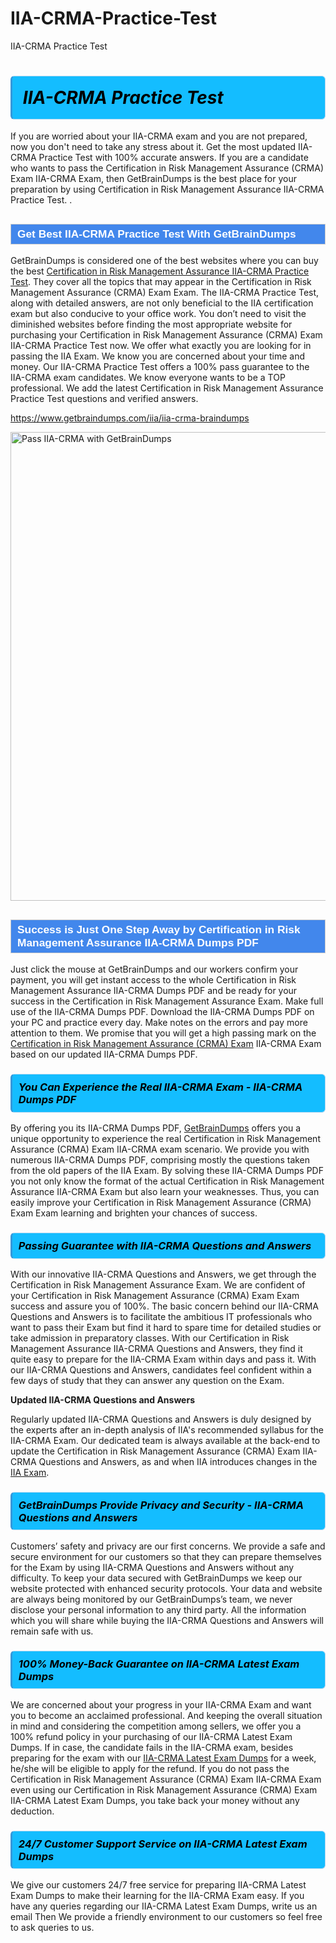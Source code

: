 # IIA-CRMA-Practice-Test
IIA-CRMA Practice Test
<h1><strong><span style="display: block; color: #000000; background: #14BDFF; border: 0.5px solid #AED6F1; border-left: 3px solid #3498DB; padding: .6em; border-radius: 6px;">                     <em>IIA-CRMA <span class="exam_variation">Practice Test</span> </em>                </span></strong>            </h1>                        <p>If you are worried about your IIA-CRMA exam and you are not prepared, now you don't need to take any stress about it.             Get the most updated IIA-CRMA <span class="exam_variation">Practice Test</span> with 100% accurate answers. If you are a candidate who wants to pass the             Certification in Risk Management Assurance (CRMA) Exam IIA-CRMA Exam, then GetBrainDumps is the best place for your preparation by using Certification in Risk Management Assurance IIA-CRMA <span class="exam_variation">Practice Test</span>. .</p>                        <h2 style="background: #4287ec; border: 1px solid #cccccc; padding: 5px 10px;">                <span style="color: #ffffff;">                    <span style="font-size: 11pt;">                        <span style="line-height: normal;">                            <span style="font-family: Calibri,sans-serif;">                                <strong>                                    <span style="font-size: 13.0pt;">Get Best IIA-CRMA <span class="exam_variation">Practice Test</span> With GetBrainDumps</span>                                </strong>                            </span>                        </span>                    </span>                </span>            </h2>                        <p>GetBrainDumps is considered one of the best websites where you can buy the best <a href="https://www.getbraindumps.com/iia/certification-in-risk-management-assurance-braindumps.html">Certification in Risk Management Assurance IIA-CRMA <span class="exam_variation">Practice Test</span></a>.             They cover all the topics that may appear in the Certification in Risk Management Assurance (CRMA) Exam Exam. The IIA-CRMA <span class="exam_variation">Practice Test</span>,             along with detailed answers, are not only beneficial to the IIA certification exam but also conducive to your office work.             You don’t need to visit the diminished websites before finding the most appropriate website for purchasing your             Certification in Risk Management Assurance (CRMA) Exam IIA-CRMA <span class="exam_variation">Practice Test</span> now. We offer what exactly you are looking for in passing the IIA Exam.             We know you are concerned about your time and money. Our IIA-CRMA <span class="exam_variation">Practice Test</span> offers a 100% pass guarantee to the             IIA-CRMA exam candidates. We know everyone wants to be a TOP professional. We add the latest Certification in Risk Management Assurance <span class="exam_variation">Practice Test</span> questions and verified answers.</p>                        <p><a href="https://www.getbraindumps.com/iia/iia-crma-braindumps">https://www.getbraindumps.com/iia/iia-crma-braindumps</a></p>                        <p><a href="https://www.getbraindumps.com/"><img src="https://www.getbraindumps.com/images/get-updated-exam-questions-with-discount-getbraindumps.jpg" class="postImage" alt="Pass IIA-CRMA with GetBrainDumps" width="750"></a></p>                            <h2 style="background: #4287ec; border: 1px solid #cccccc; padding: 5px 10px;">                <span style="color: #ffffff;">                    <span style="font-size: 11pt;">                        <span style="line-height: normal;">                            <span style="font-family: Calibri,sans-serif;">                                <strong>                                    <span style="font-size: 13.0pt;">Success is Just One Step Away by Certification in Risk Management Assurance IIA-CRMA <span class="exam_variation2">Dumps PDF</span></span>                                </strong>                            </span>                        </span>                    </span>                </span>            </h2>                        <p>Just click the mouse at GetBrainDumps and our workers confirm your payment, you will get instant access to the whole Certification in Risk Management Assurance IIA-CRMA <span class="exam_variation2">Dumps PDF</span>             and be ready for your success in the Certification in Risk Management Assurance Exam. Make full use of the IIA-CRMA <span class="exam_variation2">Dumps PDF</span>. Download the IIA-CRMA <span class="exam_variation2">Dumps PDF</span> on your             PC and practice every day. Make notes on the errors and pay more attention to them. We promise that you will get a high passing mark on the             <a href="https://www.getbraindumps.com/iia/iia-crma-braindumps">Certification in Risk Management Assurance (CRMA) Exam</a> IIA-CRMA Exam based on our updated IIA-CRMA <span class="exam_variation2">Dumps PDF</span>.</p>                        <h3>                <strong>                    <span style="display: block; color: #000000; background: #14BDFF; border: 0.5px solid #AED6F1; border-left: 3px solid #3498DB; padding: .6em; border-radius: 6px;">                        <em>You Can Experience the Real IIA-CRMA Exam - IIA-CRMA <span class="exam_variation2">Dumps PDF</span></em>                    </span>                </strong>            </h3>                        <p>By offering you its IIA-CRMA <span class="exam_variation2">Dumps PDF</span>, <a href="https://www.getbraindumps.com/">GetBrainDumps</a> offers you a unique opportunity to experience the real             Certification in Risk Management Assurance (CRMA) Exam IIA-CRMA exam scenario. We provide you with numerous IIA-CRMA <span class="exam_variation2">Dumps PDF</span>, comprising mostly             the questions taken from the old papers of the IIA Exam. By solving these IIA-CRMA <span class="exam_variation2">Dumps PDF</span> you not only know the format of the actual             Certification in Risk Management Assurance IIA-CRMA Exam but also learn your weaknesses. Thus, you can easily improve your             Certification in Risk Management Assurance (CRMA) Exam Exam learning and brighten your chances of success.</p>                        <h3>                <strong>                    <span style="display: block; color: #000000; background: #14BDFF; border: 0.5px solid #AED6F1; border-left: 3px solid #3498DB; padding: .6em; border-radius: 6px;">                        <em>Passing Guarantee with IIA-CRMA <span class="exam_variation3">Questions and Answers</span></em>                    </span>                </strong>            </h3>                        <p>With our innovative IIA-CRMA <span class="exam_variation3">Questions and Answers</span>, we get through the Certification in Risk Management Assurance Exam. We are confident of your Certification in Risk Management Assurance (CRMA) Exam Exam             success and assure you of 100%. The basic concern behind our IIA-CRMA <span class="exam_variation3">Questions and Answers</span> is to facilitate the ambitious IT professionals who want to pass their             Exam but find it hard to spare time for detailed studies or take admission in preparatory classes. With our Certification in Risk Management Assurance IIA-CRMA <span class="exam_variation3">Questions and Answers</span>, they             find it quite easy to prepare for the IIA-CRMA Exam within days and pass it. With our IIA-CRMA <span class="exam_variation3">Questions and Answers</span>, candidates feel confident within a few days of             study that they can answer any question on the Exam.</p>                        <p><strong>Updated IIA-CRMA <span class="exam_variation3">Questions and Answers</span></strong></p>                        <p>Regularly updated IIA-CRMA <span class="exam_variation3">Questions and Answers</span> is duly designed by the experts after an in-depth analysis of IIA's recommended syllabus for the IIA-CRMA Exam.             Our dedicated team is always available at the back-end to update the Certification in Risk Management Assurance (CRMA) Exam IIA-CRMA <span class="exam_variation3">Questions and Answers</span>,             as and when IIA introduces changes in the <a href="https://www.getbraindumps.com/iia-braindumps.html">IIA Exam</a>.</p>                        <h3>                <strong>                    <span style="display: block; color: #000000; background: #14BDFF; border: 0.5px solid #AED6F1; border-left: 3px solid #3498DB; padding: .6em; border-radius: 6px;">                        <em>GetBrainDumps Provide Privacy and Security - IIA-CRMA <span class="exam_variation3">Questions and Answers</span></em>                    </span>                </strong>            </h3>                        <p>Customers’ safety and privacy are our first concerns. We provide a safe and secure environment for our customers so that they can prepare themselves for the Exam by using             IIA-CRMA <span class="exam_variation3">Questions and Answers</span> without any difficulty. To keep your data secured with GetBrainDumps we keep our website protected with enhanced security protocols. Your data and website             are always being monitored by our GetBrainDumps’s team, we never disclose your personal information to any third party. All the information which you will share while buying             the IIA-CRMA <span class="exam_variation3">Questions and Answers</span> will remain safe with us.</p>                        <h3>                <strong>                    <span style="display: block; color: #000000; background: #14BDFF; border: 0.5px solid #AED6F1; border-left: 3px solid #3498DB; padding: .6em; border-radius: 6px;">                        <em>100% Money-Back Guarantee on IIA-CRMA <span class="exam_variation4">Latest Exam Dumps</span></em>                    </span>                </strong>            </h3>                        <p>We are concerned about your progress in your IIA-CRMA Exam and want you to become an acclaimed professional. And keeping the overall situation in mind and             considering the competition among sellers, we offer you a 100% refund policy in your purchasing of our IIA-CRMA <span class="exam_variation4">Latest Exam Dumps</span>. If in case, the candidate fails in the             IIA-CRMA exam, besides preparing for the exam with our <a href="https://www.getbraindumps.com/iia/iia-crma-braindumps">IIA-CRMA <span class="exam_variation4">Latest Exam Dumps</span></a> for a week, he/she will be eligible to apply for the refund. If you do not pass the             Certification in Risk Management Assurance (CRMA) Exam IIA-CRMA Exam even using our Certification in Risk Management Assurance (CRMA) Exam IIA-CRMA <span class="exam_variation4">Latest Exam Dumps</span>, you             take back your money without any deduction.</p>                        <h3>                <strong>                    <span style="display: block; color: #000000; background: #14BDFF; border: 0.5px solid #AED6F1; border-left: 3px solid #3498DB; padding: .6em; border-radius: 6px;">                        <em>24/7 Customer Support Service on IIA-CRMA <span class="exam_variation4">Latest Exam Dumps</span></em>                    </span>                </strong>            </h3>                        <p>We give our customers 24/7 free service for preparing IIA-CRMA <span class="exam_variation4">Latest Exam Dumps</span> to make their learning for the IIA-CRMA Exam easy. If you have any queries regarding our             IIA-CRMA <span class="exam_variation4">Latest Exam Dumps</span>, write us an email Then We provide a friendly environment to our customers so feel free to ask queries to us.</p>                    
